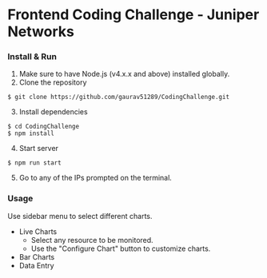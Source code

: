 # Frontend Coding Challenge - Juniper Networks

### Install & Run
1. Make sure to have Node.js (v4.x.x and above) installed globally.
2. Clone the repository
  ```
  $ git clone https://github.com/gaurav51289/CodingChallenge.git
  ```
3. Install dependencies
  ```
  $ cd CodingChallenge
  $ npm install
  ```
4. Start server
  ```
  $ npm run start
  ```
5. Go to any of the IPs prompted on the terminal.

### Usage
Use sidebar menu to select different charts.
- Live Charts
    - Select any resource to be monitored.
    - Use the "Configure Chart" button to customize charts.
- Bar Charts
- Data Entry

